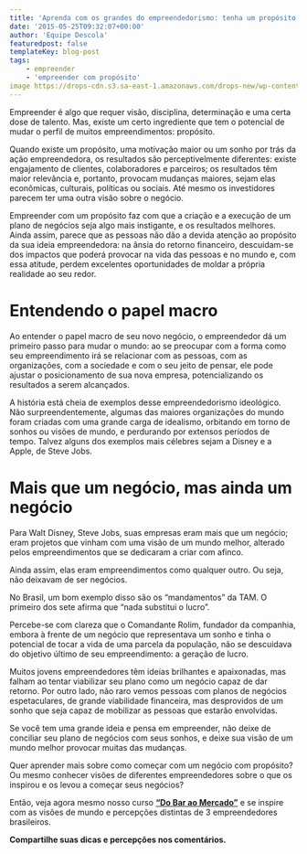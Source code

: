 ```yaml
---
title: 'Aprenda com os grandes do empreendedorismo: tenha um propósito'
date: '2015-05-25T09:32:07+00:00'
author: 'Equipe Descola'
featuredpost: false
templateKey: blog-post
tags:
    - empreender
    - 'empreender com propósito'
image https://drops-cdn.s3.sa-east-1.amazonaws.com/drops-new/wp-content/uploads/2015/05/25093207/empreender_proposito-150x150.png
---
```

Empreender é algo que requer visão, disciplina, determinação e uma certa dose de talento. Mas, existe um certo ingrediente que tem o potencial de mudar o perfil de muitos empreendimentos: propósito.

Quando existe um propósito, uma motivação maior ou um sonho por trás da ação empreendedora, os resultados são perceptivelmente diferentes: existe engajamento de clientes, colaboradores e parceiros; os resultados têm maior relevância e, portanto, provocam mudanças maiores, sejam elas econômicas, culturais, políticas ou sociais. Até mesmo os investidores parecem ter uma outra visão sobre o negócio.

Empreender com um propósito faz com que a criação e a execução de um plano de negócios seja algo mais instigante, e os resultados melhores. Ainda assim, parece que as pessoas não dão a devida atenção ao propósito da sua ideia empreendedora: na ânsia do retorno financeiro, descuidam-se dos impactos que poderá provocar na vida das pessoas e no mundo e, com essa atitude, perdem excelentes oportunidades de moldar a própria realidade ao seu redor.

Entendendo o papel macro
========================

Ao entender o papel macro de seu novo negócio, o empreendedor dá um primeiro passo para mudar o mundo: ao se preocupar com a forma como seu empreendimento irá se relacionar com as pessoas, com as organizações, com a sociedade e com o seu jeito de pensar, ele pode ajustar o posicionamento de sua nova empresa, potencializando os resultados a serem alcançados.

A história está cheia de exemplos desse empreendedorismo ideológico. Não surpreendentemente, algumas das maiores organizações do mundo foram criadas com uma grande carga de idealismo, orbitando em torno de sonhos ou visões de mundo, e perdurando por extensos períodos de tempo. Talvez alguns dos exemplos mais célebres sejam a Disney e a Apple, de Steve Jobs.

Mais que um negócio, mas ainda um negócio
=========================================

Para Walt Disney, Steve Jobs, suas empresas eram mais que um negócio; eram projetos que vinham com uma visão de um mundo melhor, alterado pelos empreendimentos que se dedicaram a criar com afinco.

Ainda assim, elas eram empreendimentos como qualquer outro. Ou seja, não deixavam de ser negócios.

No Brasil, um bom exemplo disso são os “mandamentos” da TAM. O primeiro dos sete afirma que “nada substitui o lucro”.

Percebe-se com clareza que o Comandante Rolim, fundador da companhia, embora à frente de um negócio que representava um sonho e tinha o potencial de tocar a vida de uma parcela da população, não se descuidava do objetivo último de seu empreendimento: a geração de lucro.

Muitos jovens empreendedores têm ideias brilhantes e apaixonadas, mas falham ao tentar viabilizar seu plano como um negócio capaz de dar retorno. Por outro lado, não raro vemos pessoas com planos de negócios espetaculares, de grande viabilidade financeira, mas desprovidos de um sonho que seja capaz de mobilizar as pessoas que estarão envolvidas.

Se você tem uma grande ideia e pensa em empreender, não deixe de conciliar seu plano de negócios com seus sonhos, e deixe sua visão de um mundo melhor provocar muitas das mudanças.

Quer aprender mais sobre como começar com um negócio com propósito? Ou mesmo conhecer visões de diferentes empreendedores sobre o que os inspirou e os levou a começar seus negócios?

Então, veja agora mesmo nosso curso **[“Do Bar ao Mercado”](http://http://descola.org/curso/1/do-bar-ao-mercado)** e se inspire com as visões de mundo e percepções distintas de 3 empreendedores brasileiros.

**Compartilhe suas dicas e percepções nos comentários.**